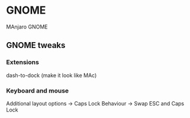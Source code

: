 # GNOME

MAnjaro GNOME

## GNOME tweaks

### Extensions

dash-to-dock (make it look like MAc)

### Keyboard and mouse

Additional layout options -> Caps Lock Behaviour -> Swap ESC and Caps Lock
